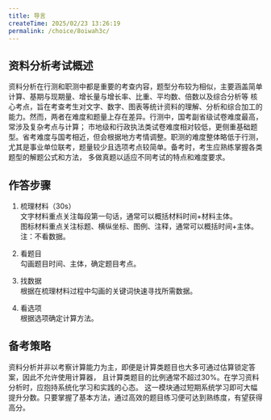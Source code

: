 ```yaml
---
title: 导言
createTime: 2025/02/23 13:26:19
permalink: /choice/8oiwah3c/
---
```


## 资料分析考试概述

资料分析在行测和职测中都是重要的考查内容，题型分布较为相似，主要涵盖简单计算、基期与现期量、增长量与增长率、比重、平均数、倍数以及综合分析等
核心考点，旨在考查考生对文字、数字、图表等统计资料的理解、分析和综合加工的能力。然而，两者在难度和题量上存在差异。行测中，国考副省级试卷难度最高，常涉及复杂考点与计算；
市地级和行政执法类试卷难度相对较低，更侧重基础题型。省考难度与国考相近，但会根据地方考情调整。职测的难度整体略低于行测，
尤其是事业单位联考，题量较少且选项考点较简单。备考时，考生应熟练掌握各类题型的解题公式和方法，
多做真题以适应不同考试的特点和难度要求。

## 作答步骤

1. 梳理材料（30s）  
文字材料重点关注每段第一句话，通常可以概括材料时间+材料主体。   
图标材料重点关注标题、横纵坐标、图例、注释，通常可以概括时间+主体。  
注：不看数据。

2. 看题目  
勾画题目时间、主体，确定题目考点。

3. 找数据   
根据在梳理材料过程中勾画的关键词快速寻找所需数据。

4. 看选项  
根据选项确定计算方法。


## 备考策略

资料分析并非以考察计算能力为主，即便是计算类题目也大多可通过估算锁定答案，因此不允许使用计算器，
且计算类题目的比例通常不超过30%。在学习资料分析时，应抱持系统化学习和实践的心态。
这一模块通过短期系统学习即可大幅提升分数。只要掌握了基本方法，通过高效的题目练习便可达到熟练度，有望获得高分。

